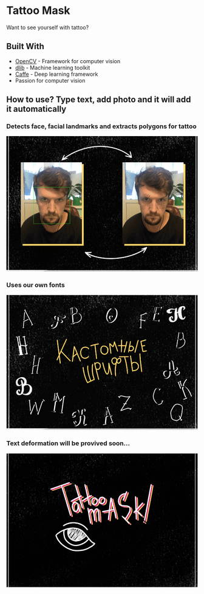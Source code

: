 # Tattoo Mask
Want to see yourself with tattoo? 

## Built With

* [OpenCV](https://opencv.org/) - Framework for computer vision
* [dlib](http://dlib.net/) - Machine learning toolkit
* [Caffe](https://caffe.berkeleyvision.org/) - Deep learning framework
* Passion for computer vision

## How to use? Type text, add photo and it will add it automatically

### Detects face, facial landmarks and extracts polygons for tattoo
![alt text](screenshots/Screenshot_2.png)

### Uses our own fonts
![alt text](screenshots/Screenshot_3.png)

### Text deformation will be provived soon...
![alt text](screenshots/Screenshot_1.png)
